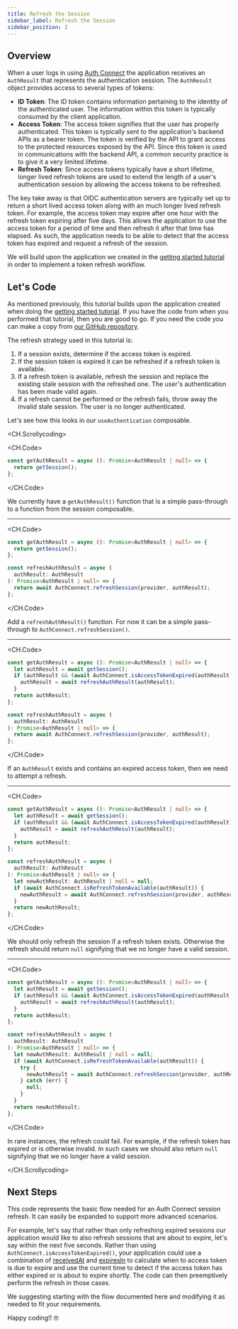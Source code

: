 ```yaml
---
title: Refresh the Session
sidebar_label: Refresh the Session
sidebar_position: 2
---
```


## Overview

When a user logs in using [Auth Connect](https://ionic.io/docs/auth-connect) the application receives an `AuthResult` that represents the authentication session. The `AuthResult` object provides access to several types of tokens:

- **ID Token**: The ID token contains information pertaining to the identity of the authenticated user. The information within this token is typically consumed by the client application.
- **Access Token**: The access token signifies that the user has properly authenticated. This token is typically sent to the application's backend APIs as a bearer token. The token is verified by the API to grant access to the protected resources exposed by the API. Since this token is used in communications with the backend API, a common security practice is to give it a very limited lifetime.
- **Refresh Token**: Since access tokens typically have a short lifetime, longer lived refresh tokens are used to extend the length of a user's authentication session by allowing the access tokens to be refreshed.

The key take away is that OIDC authentication servers are typically set up to return a short lived access token along with an much longer lived refresh token. For example, the access token may expire after one hour with the refresh token expiring after five days. This allows the application to use the access token for a period of time and then refresh it after that time has elapsed. As such, the application needs to be able to detect that the access token has expired and request a refresh of the session.

We will build upon the application we created in the [getting started tutorial](getting-started) in order to implement a token refresh workflow.

## Let's Code

As mentioned previously, this tutorial builds upon the application created when doing the [getting started tutorial](getting-started). If you have the code from when you performed that tutorial, then you are good to go. If you need the code you can make a copy from [our GitHub repository](https://github.com/ionic-enterprise/tutorials-and-demos-vue/tree/main/auth-connect/getting-started).

The refresh strategy used in this tutorial is:

1. If a session exists, determine if the access token is expired.
1. If the session token is expired it can be refreshed if a refresh token is available.
1. If a refresh token is available, refresh the session and replace the existing stale session with the refreshed one. The user's authentication has been made valid again.
1. If a refresh cannot be performed or the refresh fails, throw away the invalid stale session. The user is no longer authenticated.

Let's see how this looks in our `useAuthentication` composable.

<CH.Scrollycoding>

<CH.Code>

```typescript authentication.ts
const getAuthResult = async (): Promise<AuthResult | null> => {
  return getSession();
};
```

</CH.Code>

We currently have a `getAuthResult()` function that is a simple pass-through to a function from the session composable.

---

<CH.Code>

```typescript authentication.ts focus=5:9
const getAuthResult = async (): Promise<AuthResult | null> => {
  return getSession();
};

const refreshAuthResult = async (
  authResult: AuthResult
): Promise<AuthResult | null> => {
  return await AuthConnect.refreshSession(provider, authResult);
};
```

</CH.Code>

Add a `refreshAuthResult()` function. For now it can be a simple pass-through to `AuthConnect.refreshSession()`.

---

<CH.Code>

```typescript authentication.ts focus=2:6
const getAuthResult = async (): Promise<AuthResult | null> => {
  let authResult = await getSession();
  if (authResult && (await AuthConnect.isAccessTokenExpired(authResult))) {
    authResult = await refreshAuthResult(authResult);
  }
  return authResult;
};

const refreshAuthResult = async (
  authResult: AuthResult
): Promise<AuthResult | null> => {
  return await AuthConnect.refreshSession(provider, authResult);
};
```

</CH.Code>

If an `AuthResult` exists and contains an expired access token, then we need to attempt a refresh.

---

<CH.Code>

```typescript authentication.ts focus=12:16
const getAuthResult = async (): Promise<AuthResult | null> => {
  let authResult = await getSession();
  if (authResult && (await AuthConnect.isAccessTokenExpired(authResult))) {
    authResult = await refreshAuthResult(authResult);
  }
  return authResult;
};

const refreshAuthResult = async (
  authResult: AuthResult
): Promise<AuthResult | null> => {
  let newAuthResult: AuthResult | null = null;
  if (await AuthConnect.isRefreshTokenAvailable(authResult)) {
    newAuthResult = await AuthConnect.refreshSession(provider, authResult);
  }
  return newAuthResult;
};
```

</CH.Code>

We should only refresh the session if a refresh token exists. Otherwise the refresh should return `null` signifying that we no longer have a valid session.

---

<CH.Code>

```typescript authentication.ts focus=14:18
const getAuthResult = async (): Promise<AuthResult | null> => {
  let authResult = await getSession();
  if (authResult && (await AuthConnect.isAccessTokenExpired(authResult))) {
    authResult = await refreshAuthResult(authResult);
  }
  return authResult;
};

const refreshAuthResult = async (
  authResult: AuthResult
): Promise<AuthResult | null> => {
  let newAuthResult: AuthResult | null = null;
  if (await AuthConnect.isRefreshTokenAvailable(authResult)) {
    try {
      newAuthResult = await AuthConnect.refreshSession(provider, authResult);
    } catch (err) {
      null;
    }
  }
  return newAuthResult;
};
```

</CH.Code>

In rare instances, the refresh could fail. For example, if the refresh token has expired or is otherwise invalid. In such cases we should also return `null` signifying that we no longer have a valid session.

</CH.Scrollycoding>

## Next Steps

This code represents the basic flow needed for an Auth Connect session refresh. It can easily be expanded to support more advanced scenarios.

For example, let's say that rather than only refreshing expired sessions our application would like to also refresh sessions that are about to expire, let's say within the next five seconds. Rather than using `AuthConnect.isAccessTokenExpired()`, your application could use a combination of [receivedAt](https://ionic.io/docs/auth-connect/interfaces/AuthResult#receivedat) and [expiresIn](https://ionic.io/docs/auth-connect/interfaces/AuthResult#expiresin) to calculate when to access token is due to expire and use the current time to detect if the access token has either expired or is about to expire shortly. The code can then preemptively perform the refresh in those cases.

We suggesting starting with the flow documented here and modifying it as needed to fit your requirements.

Happy coding!! 🤓
